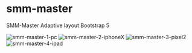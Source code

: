 # smm-master
SMM-Master Adaptive layout Bootstrap 5

![smm-master-1-pc](https://user-images.githubusercontent.com/26747528/135715337-df896ad8-3ec6-4b96-94c3-38db97625f3e.png)
![smm-master-2-iphoneX](https://user-images.githubusercontent.com/26747528/135715341-e0c054c7-f71c-414d-8c1a-26b87d8e7b5f.png)
![smm-master-3-pixel2](https://user-images.githubusercontent.com/26747528/135715344-eddb2dc4-6241-4e11-9c27-57b99bbd7686.png)
![smm-master-4-ipad](https://user-images.githubusercontent.com/26747528/135715347-fcfe243e-239f-474a-9a84-b7dc4a5c9dfd.png)
